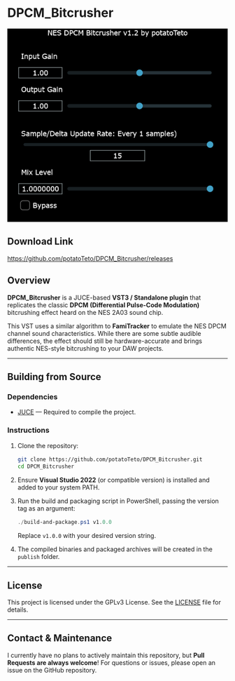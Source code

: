 # DPCM_Bitcrusher

![screenshot](screenshot.png)

## Download Link
https://github.com/potatoTeto/DPCM_Bitcrusher/releases

## Overview

**DPCM_Bitcrusher** is a JUCE-based **VST3 / Standalone plugin** that replicates the classic **DPCM (Differential Pulse-Code Modulation)** bitcrushing effect heard on the NES 2A03 sound chip.

This VST uses a similar algorithm to **FamiTracker** to emulate the NES DPCM channel sound characteristics. While there are some subtle audible differences, the effect should still be hardware-accurate and brings authentic NES-style bitcrushing to your DAW projects.

---

## Building from Source

### Dependencies

- [JUCE](https://juce.com/) — Required to compile the project.

### Instructions

1. Clone the repository:
    ```sh
    git clone https://github.com/potatoTeto/DPCM_Bitcrusher.git
    cd DPCM_Bitcrusher
    ```

2. Ensure **Visual Studio 2022** (or compatible version) is installed and added to your system PATH.

3. Run the build and packaging script in PowerShell, passing the version tag as an argument:
    ```powershell
    ./build-and-package.ps1 v1.0.0
    ```
    Replace `v1.0.0` with your desired version string.

4. The compiled binaries and packaged archives will be created in the `publish` folder.

---

## License

This project is licensed under the GPLv3 License. See the [LICENSE](LICENSE) file for details.

---

## Contact & Maintenance

I currently have no plans to actively maintain this repository, but **Pull Requests are always welcome**! For questions or issues, please open an issue on the GitHub repository.

